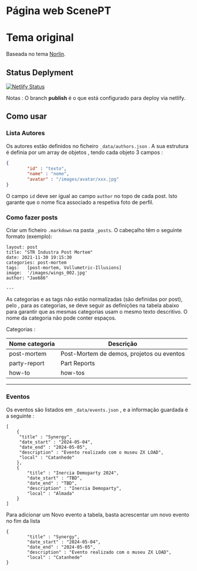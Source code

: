 # Página web ScenePT

# Tema original
Baseada no tema [Norlin](https://norlin.netlify.app/).

## Status Deplyment
[![Netlify Status](https://api.netlify.com/api/v1/badges/8fa856e0-8f6c-40c9-8932-4aca71bad079/deploy-status)](https://app.netlify.com/sites/scenept01/deploys)


Notas : O branch **publish** é o que está configurado para deploy via netlify.


## Como usar

### Lista Autores
Os autores estão definidos no ficheiro `_data/authors.json` .
A sua estrutura é definia por um array de objetos , tendo cada objeto 3 campos : 

```json
{
        "id" : "texto",
        "name" : "nome",
        "avatar" : "/images/avatar/xxx.jpg"
}
```


 O campo `id` deve ser igual ao campo `author` no topo de cada post. Isto garante que o nome fica associado a respetiva foto de perfil.

### Como fazer posts

Criar um ficheiro `.markdown` na pasta `_posts`. O cabeçalho têm o seguinte formato (exemplo): 
```---
layout: post
title: "STR Industra Post Mortem"
date: 2021-11-30 19:15:30
categories: post-mortem
tags:   [post-mortem, Vollumetric-Illusions]
image:  '/images/wings_002.jpg'
author: "Jae686"

---
```

As categorias e as tags não estão normalizadas (são definidas por post), pelo , para as categorias, se deve seguir as definições na tabela abaixo para garantir que as mesmas categorias usam o mesmo texto descritivo. 
O nome da categoria não pode conter espaços.

Categorias :

| Nome categoria | Descrição |
|-----|-----------|
|post-mortem| Post-Mortem de demos, projetos ou eventos|
|party-report| Part Reports|
|how-to| how-tos|
---

### Eventos

Os eventos são listados em `_data/events.json` , e a informação guardada é a seguinte : 

```
[
    {
     "title" : "Synergy",
     "date_start" : "2024-05-04",
     "date_end" : "2024-05-05",
     "description" : "Evento realizado com o museu ZX LOAD",
     "local" : "Catanhede"
    },
    {
        "title" : "Inercia Demoparty 2024",
        "date_start" : "TBD",
        "date_end" : "TBD",
        "description" : "Inercia Demoparty",
        "local" : "Almada"
    }
]
```
Para adicionar um Novo evento a tabela, basta acrescentar um novo evento no fim da lista

```
{
        "title" : "Synergy",
        "date_start" : "2024-05-04",
        "date_end" : "2024-05-05",
        "description" : "Evento realizado com o museu ZX LOAD",
        "local" : "Catanhede"
}
```